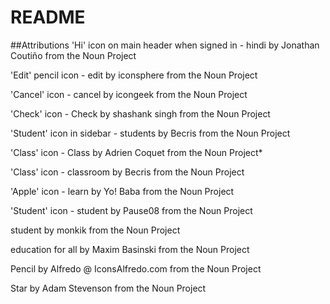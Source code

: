 # README

##Attributions
'Hi' icon on main header when signed in - hindi by Jonathan Coutiño from the Noun Project

'Edit' pencil icon - edit by iconsphere from the Noun Project

'Cancel' icon - cancel by icongeek from the Noun Project

'Check' icon - Check by shashank singh from the Noun Project

'Student' icon in sidebar - students by Becris from the Noun Project

'Class' icon - Class by Adrien Coquet from the Noun Project*

'Class' icon - classroom by Becris from the Noun Project

'Apple' icon - learn by Yo! Baba from the Noun Project

'Student' icon - student by Pause08 from the Noun Project



student by monkik from the Noun Project

education for all by Maxim Basinski from the Noun Project

Pencil by Alfredo @ IconsAlfredo.com from the Noun Project

Star by Adam Stevenson from the Noun Project